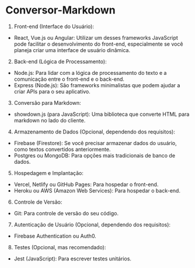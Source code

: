 # Conversor-Markdown

1. Front-end (Interface do Usuário):
- React, Vue.js ou Angular: Utilizar um desses frameworks JavaScript pode facilitar o desenvolvimento do front-end, especialmente se você planeja criar uma interface de usuário dinâmica.

2. Back-end (Lógica de Processamento):
- Node.js: Para lidar com a lógica de processamento do texto e a comunicação entre o front-end e o back-end.
- Express (Node.js): São frameworks minimalistas que podem ajudar a criar APIs para o seu aplicativo.

3. Conversão para Markdown:
- showdown.js (para JavaScript): Uma biblioteca que converte HTML para markdown no lado do cliente.

4. Armazenamento de Dados (Opcional, dependendo dos requisitos):
- Firebase (Firestore): Se você precisar armazenar dados do usuário, como textos convertidos anteriormente.
- Postgres ou MongoDB: Para opções mais tradicionais de banco de dados.

5. Hospedagem e Implantação:
- Vercel, Netlify ou GitHub Pages: Para hospedar o front-end.
- Heroku ou AWS (Amazon Web Services): Para hospedar o back-end.

6. Controle de Versão:
- Git: Para controle de versão do seu código.

7. Autenticação de Usuário (Opcional, dependendo dos requisitos):
- Firebase Authentication ou Auth0.

8. Testes (Opcional, mas recomendado):
- Jest (JavaScript): Para escrever testes unitários.
